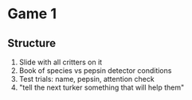 # Game 1

## Structure
1. Slide with all critters on it
1. Book of species vs pepsin detector conditions
1. Test trials: name, pepsin, attention check
1. "tell the next turker something that will help them"
